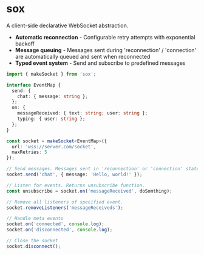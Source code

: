 # sox

A client-side declarative WebSocket abstraction.

- **Automatic reconnection** - Configurable retry attempts with exponential backoff
- **Message queuing** - Messages sent during 'reconnection' / 'connection' are automatically queued and sent when reconnected
- **Typed event system** - Send and subscribe to predefined messages

```typescript
import { makeSocket } from 'sox';

interface EventMap {
  send: {
    chat: { message: string };
  };
  on: {
    messageReceived: { text: string; user: string };
    typing: { user: string };
  };
}

const socket = makeSocket<EventMap>({
  url: 'wss://server.com/socket',
  maxRetries: 5
});

// Send messages. Messages sent in 'reconnection' or 'connection' state are sent on websocket opened.
socket.send('chat', { message: 'Hello, world!' });

// Listen for events. Returns unsubscribe function.
const unsubscribe = socket.on('messageReceived', doSomthing);

// Remove all listeners of specified event.
socket.removeListeners('messageReceiveds');

// Handle meta events
socket.on('connected', console.log);
socket.on('disconnected', console.log);

// Close the socket
socket.disconnect();
````
